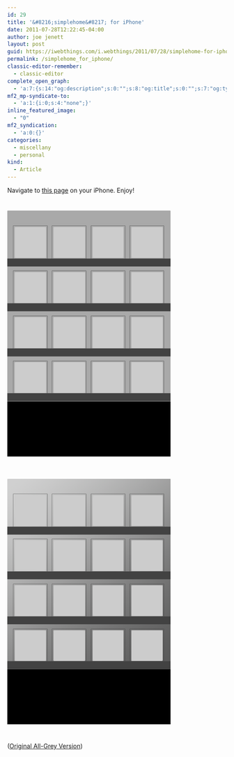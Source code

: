 ```yaml
---
id: 29
title: '&#8216;simplehome&#8217; for iPhone'
date: 2011-07-28T12:22:45-04:00
author: joe jenett
layout: post
guid: https://iwebthings.com/i.webthings/2011/07/28/simplehome-for-iphone/
permalink: /simplehome_for_iphone/
classic-editor-remember:
  - classic-editor
complete_open_graph:
  - 'a:7:{s:14:"og:description";s:0:"";s:8:"og:title";s:0:"";s:7:"og:type";s:0:"";s:12:"twitter:card";s:7:"summary";s:15:"twitter:creator";s:0:"";s:19:"twitter:description";s:0:"";s:8:"og:image";s:0:"";}'
mf2_mp-syndicate-to:
  - 'a:1:{i:0;s:4:"none";}'
inline_featured_image:
  - "0"
mf2_syndication:
  - 'a:0:{}'
categories:
  - miscellany
  - personal
kind:
  - Article
---
```

Navigate to [this page](https://hub.iwebthings.com/simplehome_for_iphone/) on your iPhone. Enjoy!

<img style="border: none; margin: 24px 0; width: 375px;" src="/images/simplehome2.png" alt="simplehome2" /> 

<img style="border: none; margin: 24px 0; width: 375px;" src="/images/simplehome3.png" alt="simplehome3" /> 

([Original All-Grey Version](/images/simplehome1.png))
